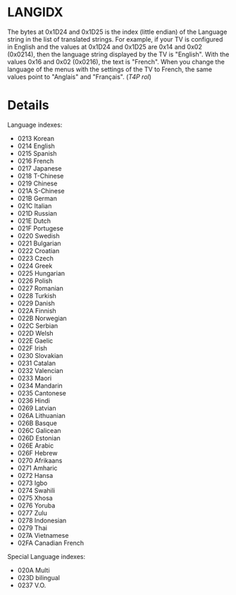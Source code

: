 # LANGIDX #

The bytes at 0x1D24 and 0x1D25 is the index (little endian) of the Language string in the list of translated strings. For example, if your TV is configured in English and the values at 0x1D24 and 0x1D25 are 0x14 and 0x02 (0x0214), then the language string displayed by the TV is "English". With the values 0x16 and 0x02 (0x0216), the text is "French". When you change the language of the menus with the settings of the TV to French, the same values point to "Anglais" and "Français". (_T4P rol_)

# Details #

Language indexes:

  * 0213 Korean
  * 0214 English
  * 0215 Spanish
  * 0216 French
  * 0217 Japanese
  * 0218 T-Chinese
  * 0219 Chinese
  * 021A S-Chinese
  * 021B German
  * 021C Italian
  * 021D Russian
  * 021E Dutch
  * 021F Portugese
  * 0220 Swedish
  * 0221 Bulgarian
  * 0222 Croatian
  * 0223 Czech
  * 0224 Greek
  * 0225 Hungarian
  * 0226 Polish
  * 0227 Romanian
  * 0228 Turkish
  * 0229 Danish
  * 022A Finnish
  * 022B Norwegian
  * 022C Serbian
  * 022D Welsh
  * 022E Gaelic
  * 022F Irish
  * 0230 Slovakian
  * 0231 Catalan
  * 0232 Valencian
  * 0233 Maori
  * 0234 Mandarin
  * 0235 Cantonese
  * 0236 Hindi
  * 0269 Latvian
  * 026A Lithuanian
  * 026B Basque
  * 026C Galicean
  * 026D Estonian
  * 026E Arabic
  * 026F Hebrew
  * 0270 Afrikaans
  * 0271 Amharic
  * 0272 Hansa
  * 0273 Igbo
  * 0274 Swahili
  * 0275 Xhosa
  * 0276 Yoruba
  * 0277 Zulu
  * 0278 Indonesian
  * 0279 Thai
  * 027A Vietnamese
  * 02FA Canadian French

Special Language indexes:

  * 020A Multi
  * 023D bilingual
  * 0237 V.O.